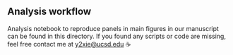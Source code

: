 ## Analysis workflow
Analysis notebook to reproduce panels in main figures in our manuscript can be found in this directory. If you found any scripts or code are missing, feel free contact me at y2xie@ucsd.edu ☕️ 
